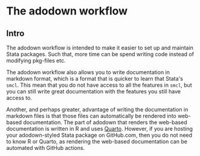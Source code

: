 # The adodown workflow

## Intro

The adodown workflow is intended to make it easier to
set up and maintain Stata packages.
Such that, more time can be spend writing code
instead of modifying pkg-files etc.

The adodown workflow also allows you to write documentation in markdown format,
which is a format that is quicker to learn that Stata's `smcl`.
This mean that you do not have access to all the features in `smcl`,
but you can still write great documentation
with the features you still have access to.

Another, and perhaps greater, advantage of
writing the documentation in markdown files is that those files
can automatically be rendered into web-based documentation.
The part of adodown that renders the web-based documentation is
written in R and uses [Quarto](https://quarto.org/).
However, if you are hosting your adodown-styled Stata package on GitHub.com,
then you do not need to know R or Quarto,
as rendering the web-based documentation can be automated with GitHub actions.
